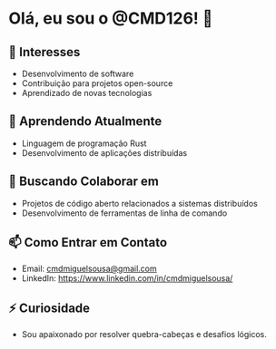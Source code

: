 # Olá, eu sou o @CMD126! 👋

## 👀 Interesses
- Desenvolvimento de software
- Contribuição para projetos open-source
- Aprendizado de novas tecnologias

## 🌱 Aprendendo Atualmente
- Linguagem de programação Rust
- Desenvolvimento de aplicações distribuídas

## 💞️ Buscando Colaborar em
- Projetos de código aberto relacionados a sistemas distribuídos
- Desenvolvimento de ferramentas de linha de comando

## 📫 Como Entrar em Contato
- Email: cmdmiguelsousa@gmail.com
- LinkedIn: https://www.linkedin.com/in/cmdmiguelsousa/

## ⚡ Curiosidade
- Sou apaixonado por resolver quebra-cabeças e desafios lógicos.
